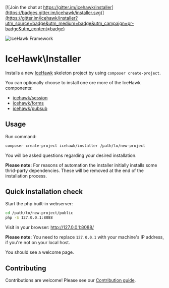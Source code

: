 [![Join the chat at https://gitter.im/icehawk/installer](https://badges.gitter.im/icehawk/installer.svg)](https://gitter.im/icehawk/installer?utm_source=badge&utm_medium=badge&utm_campaign=pr-badge&utm_content=badge)

![IceHawk Framework](https://icehawk.github.io/images/Logo-Flying-Tail-White.png)

# IceHawk\Installer

Installs a new [IceHawk](https://github.com/icehawk/icehawk) skeleton project by using `composer create-project`.

You can optionally choose to install one ore more of the IceHawk components:

- [icehawk/session](https://github.com/icehawk/session)
- [icehawk/forms](https://github.com/icehawk/forms)
- [icehawk/pubsub](https://github.com/icehawk/pubsub)

## Usage

Run command:

```bash
composer create-project icehawk/installer /path/to/new-project
```

You will be asked questions regarding your desired installation.

**Please note:** For reasons of automation the installer initially installs some thrid-party dependencies. 
These will be removed at the end of the installation process.

## Quick installation check

Start the php built-in webserver:

```bash
cd /path/to/new-project/public
php -S 127.0.0.1:8088
```

Visit in your browser: http://127.0.0.1:8088/

**Please note:** You need to replace `127.0.0.1` with your machine's IP address, if you're not on your local host.

You should see a welcome page.

## Contributing

Contributions are welcome! Please see our [Contribution guide](./CONTRIBUTING.md).
